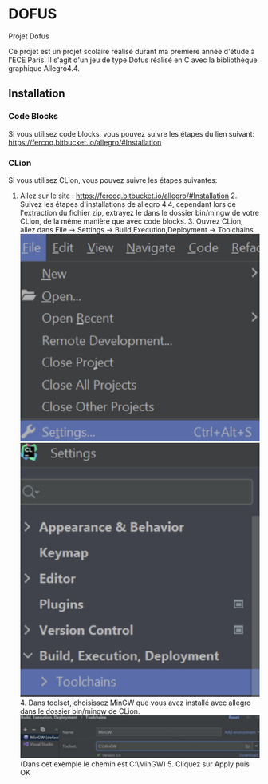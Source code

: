 # DOFUS
Projet Dofus 

Ce projet est un projet scolaire réalisé durant ma première année d'étude à l'ECE Paris. Il s'agit d'un jeu de type Dofus réalisé en C avec la bibliothèque graphique Allegro4.4.

## Installation
### Code Blocks
Si vous utilisez code blocks, vous pouvez suivre les étapes du lien suivant:
https://fercoq.bitbucket.io/allegro/#Installation

### CLion
Si vous utilisez CLion, vous pouvez suivre les étapes suivantes:

1. Allez sur le site : https://fercoq.bitbucket.io/allegro/#Installation
   2. Suivez les étapes d'installations de allegro 4.4, cependant lors de l'extraction du fichier zip, extrayez le dans le dossier bin/mingw de votre CLion, de la même manière que avec code blocks.
   3. Ouvrez CLion, allez dans File -> Settings -> Build,Execution,Deployment -> Toolchains
      ![img.png](ReadMeImages/img.png)
   ![img_1.png](ReadMeImages/img_1.png)
   4. Dans toolset, choisissez MinGW que vous avez installé avec allegro dans le dossier bin/mingw de CLion.
![img_2.png](ReadMeImages/img_2.png)
      (Dans cet exemple le chemin est C:\MinGW)
   5. Cliquez sur Apply puis OK